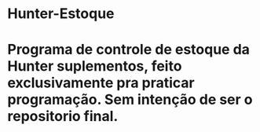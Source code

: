 # Hunter-Estoque
# Programa de controle de estoque da Hunter suplementos, feito exclusivamente pra praticar programação. Sem intenção de ser o repositorio final.
